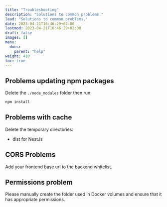 ```yaml
---
title: "Troubleshooting"
description: "Solutions to common problems."
lead: "Solutions to common problems."
date: 2023-04-21T16:46:29+02:00
lastmod: 2023-04-21T16:46:29+02:00
draft: false
images: []
menu:
  docs:
    parent: "help"
weight: 410
toc: true
---
```


## Problems updating npm packages

Delete the `./node_modules` folder then run:

```bash
npm install
```

## Problems with cache

Delete the temporary directories:

- dist for NestJs

## CORS Problems

Add your frontend base url to the backend whitelist.

## Permissions problem

Please manually create the folder used in Docker volumes and ensure that it has appropriate permissions.
